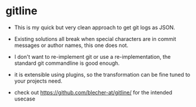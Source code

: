 # gitline

- This is my quick but very clean approach to get git logs as JSON.
- Existing solutions all break when special characters are in commit messages or author names, this one does not. 
- I don't want to re-implement git or use a re-implementation, the standard git commandline is good enough.
- it is extensible using plugins, so the transformation can be fine tuned to your projects need.

- check out https://github.com/blecher-at/gitline/ for the intended usecase 


 

